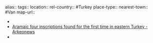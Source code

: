 alias::
tags::
location::
rel-country:: #Turkey
place-type::
nearest-town:: #Van
map-url::

-
- [Aramaic four inscriptions found for the first time in eastern Turkey - Arkeonews](https://arkeonews.net/aramaic-four-inscriptions-found-for-the-first-time-in-eastern-turkey/)
-
